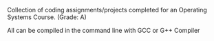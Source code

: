 Collection of coding assignments/projects completed for an Operating Systems Course. (Grade: A)

All can be compiled in the command line with GCC or G++ Compiler

